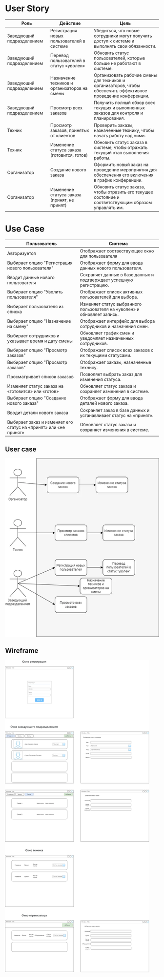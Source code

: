 
# User Story

| Роль                   | Действие                                          | Цель                                                     |
|------------------------|---------------------------------------------------|----------------------------------------------------------|
| Заведующий подразделением | Регистрация новых пользователей в системе        | Убедиться, что новые сотрудники могут получить доступ к системе и выполнять свои обязанности. |
| Заведующий подразделением | Перевод пользователей в статус «уволен»           | Обновить статус пользователей, которые больше не работают в системе.                          |
| Заведующий подразделением | Назначение техников и организаторов на смены      | Организовать рабочие смены для техников и организаторов, чтобы обеспечить эффективное проведение конференции. |
| Заведующий подразделением | Просмотр всех заказов                             | Получить полный обзор всех текущих и выполненных заказов для контроля и планирования.         |
| Техник                 | Просмотр заказов, принятых от клиентов            | Проверить заказы, назначенные технику, чтобы начать работу над ними.                          |
| Техник                 | Изменение статуса заказа (готовится, готов)       | Обновить статус заказа в системе, чтобы отражать текущий этап выполнения работы.              |
| Организатор            | Создание нового заказа                           | Оформить новый заказ на проведение мероприятия для обеспечения его включения в график конференции. |
| Организатор            | Изменение статуса заказа (принят, не принят)      | Обновить статус заказа, чтобы отразить его текущее состояние и соответствующим образом управлять им. |

# Use Case

| Пользователь                                                    | Система                                                                 |
-----------------------------------------------------------------|-------------------------------------------------------------------------
| Авторизуется                                                    | Отображает соотвествующее окно для пользователя                         |
| Выбирает опцию "Регистрация нового пользователя"                | Отображает форму для ввода данных нового пользователя.                  |
| Вводит данные нового пользователя                               | Сохраняет данные в базе данных и подтверждает успешную регистрацию.     |
| Выбирает опцию "Уволить пользователя"                           | Отображает список активных пользователей для выбора.                    |
| Выбирает пользователя из списка                                 | Изменяет статус выбранного пользователя на «уволен» и обновляет запись. |
| Выбирает опцию "Назначение на смену"                            | Отображает интерфейс для выбора сотрудников и назначения смен.          |
| Выбирает сотрудников и указывает время и дату смены             | Обновляет график смен и уведомляет назначенных сотрудников.             |
| Выбирает опцию "Просмотр заказов"                               | Отображает список всех заказов с их текущими статусами.                 |
| Выбирает опцию "Просмотр заказов"                               | Отображает заказы, назначенные технику.                                 |
| Просматривает список заказов                                    | Позволяет выбрать заказ для изменения статуса.                          |
| Изменяет статус заказа на «готовится» или «готов»               | Обновляет статус заказа и сохраняет изменения в системе.                |
| Выбирает опцию "Создание нового заказа"                         | Отображает форму для ввода деталей нового заказа.                       |
| Вводит детали нового заказа                                     | Сохраняет заказ в базе данных и устанавливает статус на «принят».       |
| Выбирает заказ и изменяет его статус на «принят» или «не принят» | Обновляет статус заказа и сохраняет изменения в системе.                |

## User case
![](data/User%20case.webp)

## Wireframe
![](data/mockup.webp)